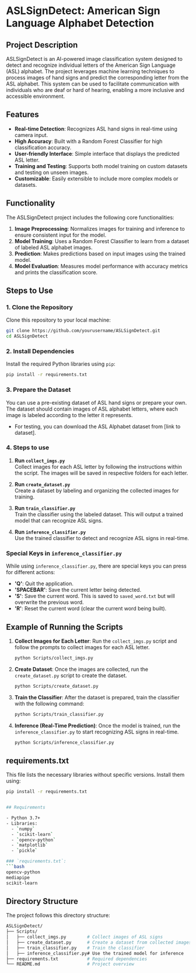 
# ASLSignDetect: American Sign Language Alphabet Detection

## Project Description
ASLSignDetect is an AI-powered image classification system designed to detect and recognize individual letters of the American Sign Language (ASL) alphabet. The project leverages machine learning techniques to process images of hand signs and predict the corresponding letter from the ASL alphabet. This system can be used to facilitate communication with individuals who are deaf or hard of hearing, enabling a more inclusive and accessible environment.

## Features
- **Real-time Detection**: Recognizes ASL hand signs in real-time using camera input.
- **High Accuracy**: Built with a Random Forest Classifier for high classification accuracy.
- **User-friendly Interface**: Simple interface that displays the predicted ASL letter.
- **Training and Testing**: Supports both model training on custom datasets and testing on unseen images.
- **Customizable**: Easily extensible to include more complex models or datasets.

## Functionality
The ASLSignDetect project includes the following core functionalities:
1. **Image Preprocessing**: Normalizes images for training and inference to ensure consistent input for the model.
2. **Model Training**: Uses a Random Forest Classifier to learn from a dataset of labeled ASL alphabet images.
3. **Prediction**: Makes predictions based on input images using the trained model.
4. **Model Evaluation**: Measures model performance with accuracy metrics and prints the classification score.

## Steps to Use
### 1. Clone the Repository
Clone this repository to your local machine:
```bash
git clone https://github.com/yourusername/ASLSignDetect.git
cd ASLSignDetect
```

### 2. Install Dependencies
Install the required Python libraries using `pip`:
```bash
pip install -r requirements.txt
```

### 3. Prepare the Dataset
You can use a pre-existing dataset of ASL hand signs or prepare your own. The dataset should contain images of ASL alphabet letters, where each image is labeled according to the letter it represents.

- For testing, you can download the ASL Alphabet dataset from [link to dataset].

### 4. Steps to use

1. **Run `collect_imgs.py`**  
   Collect images for each ASL letter by following the instructions within the script. The images will be saved in respective folders for each letter.

2. **Run `create_dataset.py`**  
   Create a dataset by labeling and organizing the collected images for training.

3. **Run `train_classifier.py`**  
   Train the classifier using the labeled dataset. This will output a trained model that can recognize ASL signs.

4. **Run `inference_classifier.py`**  
   Use the trained classifier to detect and recognize ASL signs in real-time.

### Special Keys in `inference_classifier.py`

While using `inference_classifier.py`, there are special keys you can press for different actions:

- **'Q'**: Quit the application.
- **'SPACEBAR'**: Save the current letter being detected.
- **'S'**: Save the current word. This is saved to `saved_word.txt` but will overwrite the previous word.
- **'R'**: Reset the current word (clear the current word being built).

## Example of Running the Scripts

1. **Collect Images for Each Letter**:
    Run the `collect_imgs.py` script and follow the prompts to collect images for each ASL letter.

    ```bash
    python Scripts/collect_imgs.py
    ```

2. **Create Dataset**:
    Once the images are collected, run the `create_dataset.py` script to create the dataset.

    ```bash
    python Scripts/create_dataset.py
    ```

3. **Train the Classifier**:
    After the dataset is prepared, train the classifier with the following command:

    ```bash
    python Scripts/train_classifier.py
    ```

4. **Inference (Real-Time Prediction)**:
    Once the model is trained, run the `inference_classifier.py` to start recognizing ASL signs in real-time.

    ```bash
    python Scripts/inference_classifier.py
    ```

## requirements.txt

This file lists the necessary libraries without specific versions. Install them using:

```bash
pip install -r requirements.txt


## Requirements

- Python 3.7+
- Libraries:
  - `numpy`
  - `scikit-learn`
  - `opencv-python`
  - `matplotlib`
  - `pickle`

### `requirements.txt`:
```bash
opencv-python
mediapipe
scikit-learn
```

## Directory Structure
The project follows this directory structure:
```bash
ASLSignDetect/
├── Scripts/
│   ├── collect_imgs.py        # Collect images of ASL signs
│   ├── create_dataset.py      # Create a dataset from collected images
│   ├── train_classifier.py    # Train the classifier
│   ├── inference_classifier.py# Use the trained model for inference
├── requirements.txt           # Required dependencies
└── README.md                  # Project overview
```
